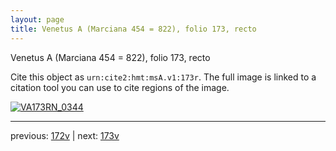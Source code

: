 ```yaml
---
layout: page
title: Venetus A (Marciana 454 = 822), folio 173, recto
---
```


Venetus A (Marciana 454 = 822), folio 173, recto

Cite this object as `urn:cite2:hmt:msA.v1:173r`.  The full image is linked to a citation tool you can use to cite regions of the image.

[![VA173RN_0344](http://www.homermultitext.org/iipsrv?IIIF=/project/homer/pyramidal/deepzoom/hmt/vaimg/2017a/VA173RN_0344.tif/full/800,/0/default.jpg)](http://www.homermultitext.org/ict2/?urn=urn:cite2:hmt:vaimg.2017a:VA173RN_0344) 

---

previous:  [172v](../172v/) | next: [173v](../173v/)